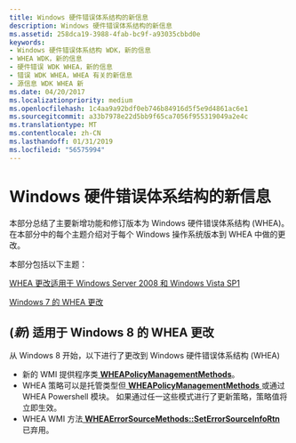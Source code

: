 ```yaml
---
title: Windows 硬件错误体系结构的新信息
description: Windows 硬件错误体系结构的新信息
ms.assetid: 258dca19-3988-4fab-bc9f-a93035cbbd0e
keywords:
- Windows 硬件错误体系结构 WDK，新的信息
- WHEA WDK，新的信息
- 硬件错误 WDK WHEA，新的信息
- 错误 WDK WHEA，WHEA 有关的新信息
- 源信息 WDK WHEA 新
ms.date: 04/20/2017
ms.localizationpriority: medium
ms.openlocfilehash: 1c4aa9a92bdf0eb746b84916d5f5e9d4861ac6e1
ms.sourcegitcommit: a33b7978e22d5bb9f65ca7056f955319049a2e4c
ms.translationtype: MT
ms.contentlocale: zh-CN
ms.lasthandoff: 01/31/2019
ms.locfileid: "56575994"
---
```

# <a name="new-information-for-windows-hardware-error-architecture"></a>Windows 硬件错误体系结构的新信息


本部分总结了主要新增功能和修订版本为 Windows 硬件错误体系结构 (WHEA)。 在本部分中的每个主题介绍对于每个 Windows 操作系统版本到 WHEA 中做的更改。

本部分包括以下主题：

[WHEA 更改适用于 Windows Server 2008 和 Windows Vista SP1](whea-changes-for-windows-server-2008-and-windows-vista-sp1.md)

[Windows 7 的 WHEA 更改](whea-changes-for-windows-7.md)

## <a name="new-whea-changes-for-windows8"></a>(*新*) 适用于 Windows 8 的 WHEA 更改


从 Windows 8 开始，以下进行了更改到 Windows 硬件错误体系结构 (WHEA)

-   新的 WMI 提供程序类[ **WHEAPolicyManagementMethods**](https://msdn.microsoft.com/library/windows/hardware/hh451252)。
-   WHEA 策略可以是托管类型但[ **WHEAPolicyManagementMethods** ](https://msdn.microsoft.com/library/windows/hardware/hh451252)或通过 WHEA Powershell 模块。 如果通过任一这些模式进行了更新策略，策略值将立即生效。
-   WHEA WMI 方法[ **WHEAErrorSourceMethods::SetErrorSourceInfoRtn** ](https://msdn.microsoft.com/library/windows/hardware/ff559531)已弃用。

 

 




